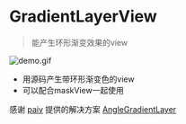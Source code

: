 # GradientLayerView

> 能产生环形渐变效果的view

![demo.gif](etst.gif)

* 用源码产生带环形渐变色的view
* 可以配合maskView一起使用

感谢 [paiv](https://github.com/paiv) 提供的解决方案 [AngleGradientLayer](https://github.com/paiv/AngleGradientLayer)
